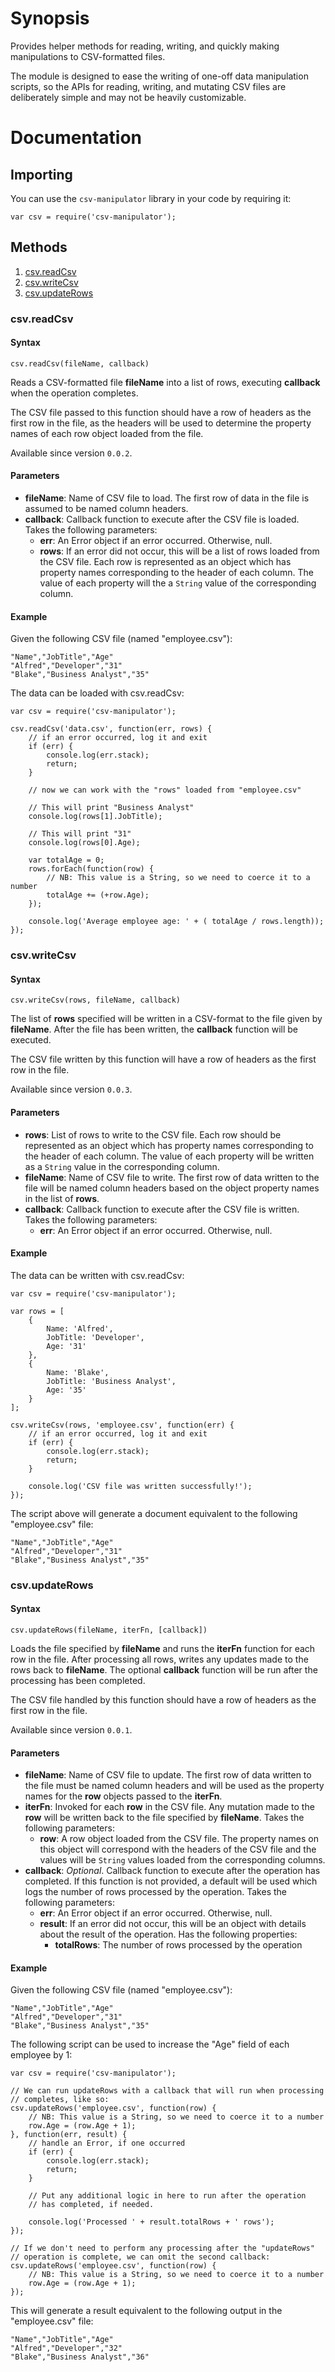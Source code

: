 # Synopsis

Provides helper methods for reading, writing, and quickly making manipulations
to CSV-formatted files.

The module is designed to ease the writing of one-off data manipulation
scripts, so the APIs for reading, writing, and mutating CSV files are
deliberately simple and may not be heavily customizable.

# Documentation

## Importing

You can use the `csv-manipulator` library in your code by requiring it:

    var csv = require('csv-manipulator');

## Methods

1. [csv.readCsv](#csv-readCsv)
2. [csv.writeCsv](#csv-writeCsv)
3. [csv.updateRows](#csv-updateRows)

### <a name="csv-readCsv">csv.readCsv</a>

#### Syntax

    csv.readCsv(fileName, callback)

Reads a CSV-formatted file **fileName** into a list of rows, executing
**callback** when the operation completes.

The CSV file passed to this function should have a row of headers as the first
row in the file, as the headers will be used to determine the property names
of each row object loaded from the file.

Available since version `0.0.2`.

#### Parameters

* **fileName**:
  Name of CSV file to load. The first row of data in the file is assumed to be
  named column headers.
* **callback**:
  Callback function to execute after the CSV file is loaded.
  Takes the following parameters:
  - **err**: An Error object if an error occurred. Otherwise, null.
  - **rows**:
	If an error did not occur, this will be a list of rows loaded from the CSV
	file. Each row is represented as an object which has property names
	corresponding to the header of each column. The value of each property will
	the a `String` value of the corresponding column.

#### Example

Given the following CSV file (named "employee.csv"):

    "Name","JobTitle","Age"
    "Alfred","Developer","31"
    "Blake","Business Analyst","35"

The data can be loaded with csv.readCsv:

    var csv = require('csv-manipulator');

    csv.readCsv('data.csv', function(err, rows) {
        // if an error occurred, log it and exit
        if (err) {
            console.log(err.stack);
            return;
        }

        // now we can work with the "rows" loaded from "employee.csv"

        // This will print "Business Analyst"
        console.log(rows[1].JobTitle);

		// This will print "31"
        console.log(rows[0].Age);

        var totalAge = 0;
        rows.forEach(function(row) {
            // NB: This value is a String, so we need to coerce it to a number
            totalAge += (+row.Age);
        });

        console.log('Average employee age: ' + ( totalAge / rows.length));
    });

### <a name="csv-writeCsv">csv.writeCsv</a>

#### Syntax

    csv.writeCsv(rows, fileName, callback)

The list of **rows** specified will be written in a CSV-format to the file given
by **fileName**. After the file has been written, the **callback** function will
be executed.

The CSV file written by this function will have a row of headers as the first
row in the file.

Available since version `0.0.3`.

#### Parameters

* **rows**:
  List of rows to write to the CSV file. Each row should be represented as an
  object which has property names corresponding to the header of each column.
  The value of each property will be written as a `String` value in the
  corresponding column.
* **fileName**:
  Name of CSV file to write. The first row of data written to the file will be
  named column headers based on the object property names in the list of
  **rows**.
* **callback**:
  Callback function to execute after the CSV file is written.
  Takes the following parameters:
  - **err**: An Error object if an error occurred. Otherwise, null.

#### Example

The data can be written with csv.readCsv:

    var csv = require('csv-manipulator');

    var rows = [
		{
			Name: 'Alfred',
			JobTitle: 'Developer',
			Age: '31'
		},
		{
			Name: 'Blake',
			JobTitle: 'Business Analyst',
			Age: '35'
		}
    ];

    csv.writeCsv(rows, 'employee.csv', function(err) {
        // if an error occurred, log it and exit
        if (err) {
            console.log(err.stack);
            return;
        }

        console.log('CSV file was written successfully!');
    });

The script above will generate a document equivalent to the following
"employee.csv" file:

    "Name","JobTitle","Age"
    "Alfred","Developer","31"
    "Blake","Business Analyst","35"

### <a name="csv-updateRows">csv.updateRows</a>

#### Syntax

    csv.updateRows(fileName, iterFn, [callback])

Loads the file specified by **fileName** and runs the **iterFn** function for
each row in the file. After processing all rows, writes any updates made to the
rows back to **fileName**. The optional **callback** function will be run after
the processing has been completed.

The CSV file handled by this function should have a row of headers as the first
row in the file.

Available since version `0.0.1`.

#### Parameters

* **fileName**:
  Name of CSV file to update. The first row of data written to the file must be
  named column headers and will be used as the property names for the **row**
  objects passed to the **iterFn**.
* **iterFn**:
  Invoked for each **row** in the CSV file. Any mutation made to the **row** will
  be written back to the file specified by **fileName**.
  Takes the following parameters:
  - **row**:
    A row object loaded from the CSV file. The property names on this object
    will correspond with the headers of the CSV file and the values will be
    `String` values loaded from the corresponding columns.
* **callback**:
  _Optional_.
  Callback function to execute after the operation has completed.
  If this function is not provided, a default will be used which logs the
  number of rows processed by the operation.
  Takes the following parameters:
  - **err**: An Error object if an error occurred. Otherwise, null.
  - **result**:
	If an error did not occur, this will be an object with details about the
	result of the operation. Has the following properties:
    + **totalRows**: The number of rows processed by the operation

#### Example

Given the following CSV file (named "employee.csv"):

    "Name","JobTitle","Age"
    "Alfred","Developer","31"
    "Blake","Business Analyst","35"

The following script can be used to increase the "Age" field of each employee
by 1:

    var csv = require('csv-manipulator');

	// We can run updateRows with a callback that will run when processing
	// completes, like so:
    csv.updateRows('employee.csv', function(row) {
		// NB: This value is a String, so we need to coerce it to a number
        row.Age = (row.Age + 1);
    }, function(err, result) {
    	// handle an Error, if one occurred
    	if (err) {
    		console.log(err.stack);
    		return;
		}

		// Put any additional logic in here to run after the operation
		// has completed, if needed.

		console.log('Processed ' + result.totalRows + ' rows');
	});

	// If we don't need to perform any processing after the "updateRows"
	// operation is complete, we can omit the second callback:
    csv.updateRows('employee.csv', function(row) {
		// NB: This value is a String, so we need to coerce it to a number
        row.Age = (row.Age + 1);
    });

This will generate a result equivalent to the following output in the
"employee.csv" file:

    "Name","JobTitle","Age"
    "Alfred","Developer","32"
    "Blake","Business Analyst","36"
